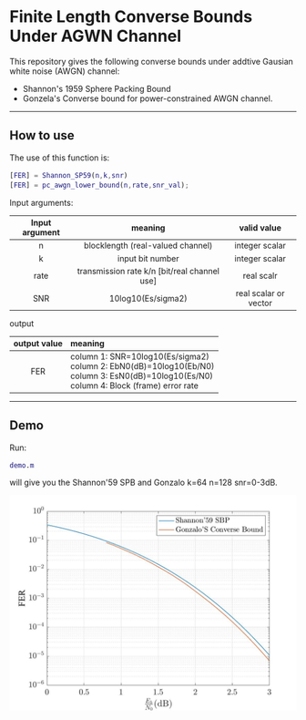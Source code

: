 # Finite Length Converse Bounds Under AGWN Channel

This repository gives the following converse bounds under addtive Gausian white noise (AWGN) channel:

- Shannon's 1959 Sphere Packing Bound
- Gonzela's Converse bound for power-constrained AWGN channel.

---

## How to use

The use of this function is: 

```matlab
[FER] = Shannon_SP59(n,k,snr)
[FER] = pc_awgn_lower_bound(n,rate,snr_val);
```



Input arguments: 

| Input argument |                   meaning                    |      valid value      |
| :------------: | :------------------------------------------: | :-------------------: |
|       n        |      blocklength (real-valued channel)       |    integer scalar     |
|       k        |               input bit number               |    integer scalar     |
|      rate      | transmission rate k/n [bit/real channel use] |      real scalr       |
|      SNR       |              10log10(Es/sigma2)              | real scalar or vector |



output

| output value | meaning                                                      |
| :----------: | :----------------------------------------------------------- |
|     FER      | column 1: SNR=10log10(Es/sigma2)<br />column 2: EbN0(dB)=10log10(Eb/N0)<br />column 3: EsN0(dB)=10log10(Es/N0)<br />column 4: Block (frame) error rate |

---

## Demo

Run:

```matlab
demo.m 
```

will give you the Shannon'59 SPB and Gonzalo k=64 n=128 snr=0-3dB.  



![](https://github.com/BigBluBruin/Finite_Length_Converse_Bounds/blob/main/demo.jpg?raw=true)




